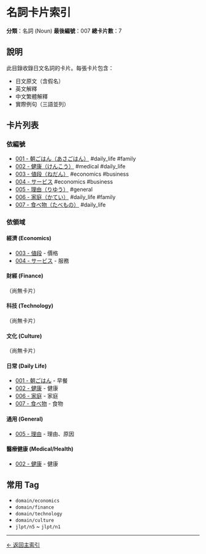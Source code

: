 # 名詞卡片索引

**分類**：名詞 (Noun)
**最後編號**：007
**總卡片數**：7

## 說明

此目錄收錄日文名詞的卡片。每張卡片包含：
- 日文原文（含假名）
- 英文解釋
- 中文繁體解釋
- 實際例句（三語並列）

## 卡片列表

### 依編號

- [001 - 朝ごはん（あさごはん）](001_asagohan.md) #daily_life #family
- [002 - 健康（けんこう）](002_kenkou.md) #medical #daily_life
- [003 - 値段（ねだん）](003_nedan.md) #economics #business
- [004 - サービス](004_service.md) #economics #business
- [005 - 理由（りゆう）](005_riyuu.md) #general
- [006 - 家庭（かてい）](006_katei.md) #daily_life #family
- [007 - 食べ物（たべもの）](007_tabemono.md) #daily_life

### 依領域

#### 經濟 (Economics)
- [003 - 値段](003_nedan.md) - 價格
- [004 - サービス](004_service.md) - 服務

#### 財經 (Finance)
（尚無卡片）

#### 科技 (Technology)
（尚無卡片）

#### 文化 (Culture)
（尚無卡片）

#### 日常 (Daily Life)
- [001 - 朝ごはん](001_asagohan.md) - 早餐
- [002 - 健康](002_kenkou.md) - 健康
- [006 - 家庭](006_katei.md) - 家庭
- [007 - 食べ物](007_tabemono.md) - 食物

#### 通用 (General)
- [005 - 理由](005_riyuu.md) - 理由、原因

#### 醫療健康 (Medical/Health)
- [002 - 健康](002_kenkou.md) - 健康

## 常用 Tag

- `domain/economics`
- `domain/finance`
- `domain/technology`
- `domain/culture`
- `jlpt/n5` ~ `jlpt/n1`

---

[← 返回主索引](../index.md)
